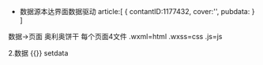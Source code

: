 - 数据源本达界面数据驱动
 article:[
     {
        contantID:1177432,
        cover:'',
        pubdata:
     }
 ]

数据->页面
奥利奥饼干
每个页面4文件
.wxml=html
.wxss=css
.js=js

2.数据
{{}}
setdata